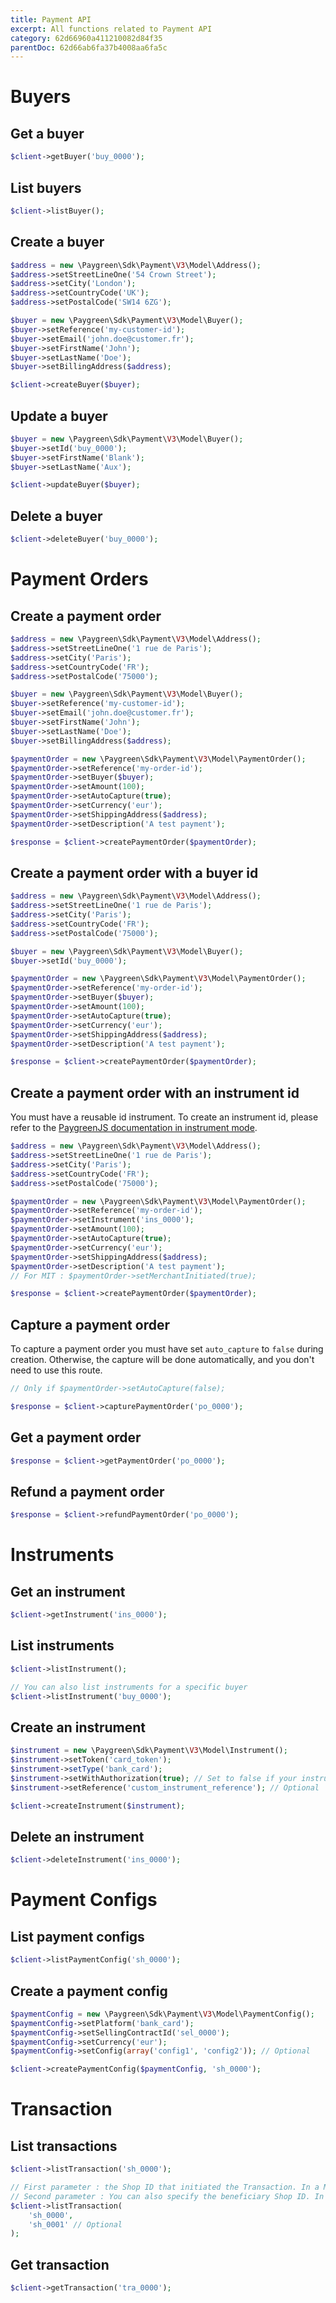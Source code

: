 ```yaml
---
title: Payment API
excerpt: All functions related to Payment API
category: 62d66960a411210082d84f35
parentDoc: 62d66ab6fa37b4008aa6fa5c
---
```


# Buyers

## Get a buyer

```php
$client->getBuyer('buy_0000');
```

## List buyers

```php
$client->listBuyer();
```

## Create a buyer

```php
$address = new \Paygreen\Sdk\Payment\V3\Model\Address();
$address->setStreetLineOne('54 Crown Street');
$address->setCity('London');
$address->setCountryCode('UK');
$address->setPostalCode('SW14 6ZG');

$buyer = new \Paygreen\Sdk\Payment\V3\Model\Buyer();
$buyer->setReference('my-customer-id');
$buyer->setEmail('john.doe@customer.fr');
$buyer->setFirstName('John');
$buyer->setLastName('Doe');
$buyer->setBillingAddress($address);

$client->createBuyer($buyer);
```

## Update a buyer

```php
$buyer = new \Paygreen\Sdk\Payment\V3\Model\Buyer();
$buyer->setId('buy_0000');
$buyer->setFirstName('Blank');
$buyer->setLastName('Aux');

$client->updateBuyer($buyer);
```

## Delete a buyer

```php
$client->deleteBuyer('buy_0000');
```

# Payment Orders

## Create a payment order

```php
$address = new \Paygreen\Sdk\Payment\V3\Model\Address();
$address->setStreetLineOne('1 rue de Paris');
$address->setCity('Paris');
$address->setCountryCode('FR');
$address->setPostalCode('75000');

$buyer = new \Paygreen\Sdk\Payment\V3\Model\Buyer();
$buyer->setReference('my-customer-id');
$buyer->setEmail('john.doe@customer.fr');
$buyer->setFirstName('John');
$buyer->setLastName('Doe');
$buyer->setBillingAddress($address);

$paymentOrder = new \Paygreen\Sdk\Payment\V3\Model\PaymentOrder();
$paymentOrder->setReference('my-order-id');
$paymentOrder->setBuyer($buyer);
$paymentOrder->setAmount(100);
$paymentOrder->setAutoCapture(true);
$paymentOrder->setCurrency('eur');
$paymentOrder->setShippingAddress($address);
$paymentOrder->setDescription('A test payment');

$response = $client->createPaymentOrder($paymentOrder);
```

## Create a payment order with a buyer id

```php
$address = new \Paygreen\Sdk\Payment\V3\Model\Address();
$address->setStreetLineOne('1 rue de Paris');
$address->setCity('Paris');
$address->setCountryCode('FR');
$address->setPostalCode('75000');

$buyer = new \Paygreen\Sdk\Payment\V3\Model\Buyer();
$buyer->setId('buy_0000');

$paymentOrder = new \Paygreen\Sdk\Payment\V3\Model\PaymentOrder();
$paymentOrder->setReference('my-order-id');
$paymentOrder->setBuyer($buyer);
$paymentOrder->setAmount(100);
$paymentOrder->setAutoCapture(true);
$paymentOrder->setCurrency('eur');
$paymentOrder->setShippingAddress($address);
$paymentOrder->setDescription('A test payment');

$response = $client->createPaymentOrder($paymentOrder);
```

## Create a payment order with an instrument id

You must have a reusable id instrument.
To create an instrument id, please refer to the [PaygreenJS documentation in instrument mode](https://developers.paygreen.fr/docs/modes#mode-instrument).

```php
$address = new \Paygreen\Sdk\Payment\V3\Model\Address();
$address->setStreetLineOne('1 rue de Paris');
$address->setCity('Paris');
$address->setCountryCode('FR');
$address->setPostalCode('75000');

$paymentOrder = new \Paygreen\Sdk\Payment\V3\Model\PaymentOrder();
$paymentOrder->setReference('my-order-id');
$paymentOrder->setInstrument('ins_0000');
$paymentOrder->setAmount(100);
$paymentOrder->setAutoCapture(true);
$paymentOrder->setCurrency('eur');
$paymentOrder->setShippingAddress($address);
$paymentOrder->setDescription('A test payment');
// For MIT : $paymentOrder->setMerchantInitiated(true);

$response = $client->createPaymentOrder($paymentOrder);
```

## Capture a payment order

To capture a payment order you must have set `auto_capture` to `false` during creation.
Otherwise, the capture will be done automatically, and you don't need to use this route.

```php
// Only if $paymentOrder->setAutoCapture(false);

$response = $client->capturePaymentOrder('po_0000');
```

## Get a payment order

```php
$response = $client->getPaymentOrder('po_0000');
```

## Refund a payment order

```php
$response = $client->refundPaymentOrder('po_0000');
```

# Instruments

## Get an instrument

```php
$client->getInstrument('ins_0000');
```

## List instruments

```php
$client->listInstrument();

// You can also list instruments for a specific buyer
$client->listInstrument('buy_0000');
```

## Create an instrument

```php
$instrument = new \Paygreen\Sdk\Payment\V3\Model\Instrument();
$instrument->setToken('card_token');
$instrument->setType('bank_card');
$instrument->setWithAuthorization(true); // Set to false if your instrument does not need authorization
$instrument->setReference('custom_instrument_reference'); // Optional

$client->createInstrument($instrument);
```

## Delete an instrument

```php
$client->deleteInstrument('ins_0000');
```

# Payment Configs

## List payment configs

```php
$client->listPaymentConfig('sh_0000');
```

## Create a payment config

```php
$paymentConfig = new \Paygreen\Sdk\Payment\V3\Model\PaymentConfig();
$paymentConfig->setPlatform('bank_card');
$paymentConfig->setSellingContractId('sel_0000');
$paymentConfig->setCurrency('eur');
$paymentConfig->setConfig(array('config1', 'config2')); // Optional

$client->createPaymentConfig($paymentConfig, 'sh_0000');
```

# Transaction

## List transactions

```php
$client->listTransaction('sh_0000');

// First parameter : the Shop ID that initiated the Transaction. In a Marketplace mode, this is the Marketplace Shop ID.
// Second parameter : You can also specify the beneficiary Shop ID. In a Marketplace mode, this is the sub-entity ID.
$client->listTransaction(
    'sh_0000',
    'sh_0001' // Optional
);
```

## Get transaction

```php
$client->getTransaction('tra_0000');
```
